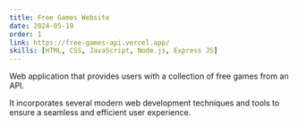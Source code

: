 ```yaml
---
title: Free Games Website
date: 2024-05-19
order: 1
link: https://free-games-api.vercel.app/
skills: [HTML, CSS, JavaScript, Node.js, Express JS]
---
```


Web application that provides users with a collection of free games from an API.

It incorporates several modern web development techniques and tools to ensure a seamless and efficient user experience.